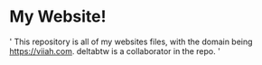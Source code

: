 # My Website!
' This repository is all of my websites files, with the domain being https://viiah.com. deltabtw is a collaborator in the repo. '
